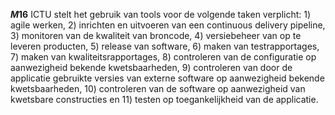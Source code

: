 <!-- begin: measure -->
**$M16$**
ICTU stelt het gebruik van tools voor de volgende taken verplicht: 1) agile werken, 2) inrichten en uitvoeren van een continuous delivery pipeline, 3) monitoren van de kwaliteit van broncode, 4) versiebeheer van op te leveren producten, 5) release van software, 6) maken van testrapportages, 7) maken van kwaliteitsrapportages, 8) controleren van de configuratie op aanwezigheid bekende kwetsbaarheden, 9) controleren van door de applicatie gebruikte versies van externe software op aanwezigheid bekende kwetsbaarheden, 10) controleren van de software op aanwezigheid van kwetsbare constructies en 11) testen op toegankelijkheid van de applicatie.
<!-- end: measure -->
